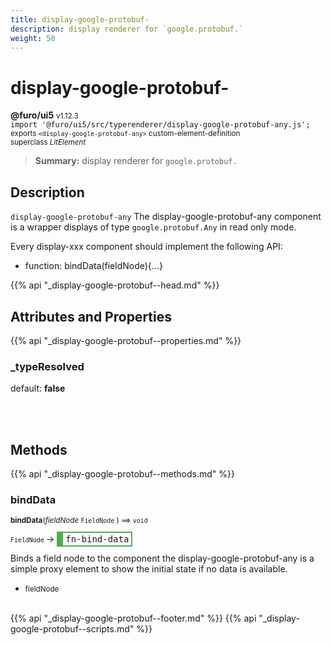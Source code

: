 ```yaml
---
title: display-google-protobuf-
description: display renderer for `google.protobuf.`
weight: 50
---
```


# display-google-protobuf-
**@furo/ui5** <small>v1.12.3</small>
<br>`import '@furo/ui5/src/typerenderer/display-google-protobuf-any.js';`<small>
<br>exports `<display-google-protobuf-any>` custom-element-definition
<br>superclass *LitElement*</small>

> **Summary:** display renderer for `google.protobuf.`

## Description

`display-google-protobuf-any`
The display-google-protobuf-any component is a wrapper displays of type `google.protobuf.Any` in read only mode.

Every display-xxx component should implement the following API:
- function: bindData(fieldNode){...}

{{% api "_display-google-protobuf--head.md" %}}

## Attributes and Properties
{{% api "_display-google-protobuf--properties.md" %}}







### **_typeResolved**
default: **false**</small>


<br><br>

## Methods
{{% api "_display-google-protobuf--methods.md" %}}


### **bindData**
<small>**bindData**(*fieldNode* `FieldNode` ) ⟹ `void`</small>

<small>`FieldNode` </small> →
<span  style="border-width:2px 2px 2px 10px; border-style: solid;border-color:  rgb(76, 175, 80);font-family:monospace; padding:2px 4px;">fn-bind-data</span>

Binds a field node to the component
the display-google-protobuf-any is a simple proxy element to show
the initial state if no data is available.

- <small>fieldNode </small>
<br><br>








{{% api "_display-google-protobuf--footer.md" %}}
{{% api "_display-google-protobuf--scripts.md" %}}
